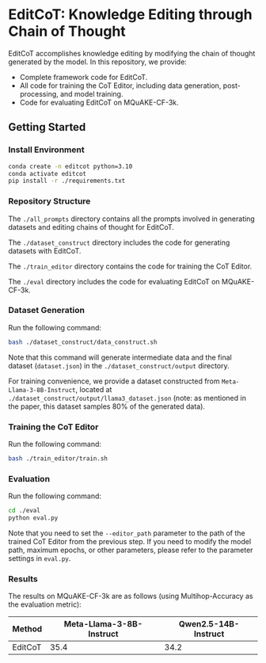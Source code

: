 # EditCoT: Knowledge Editing through Chain of Thought

EditCoT accomplishes knowledge editing by modifying the chain of thought generated by the model. In this repository, we provide:
- Complete framework code for EditCoT.
- All code for training the CoT Editor, including data generation, post-processing, and model training.
- Code for evaluating EditCoT on MQuAKE-CF-3k.

## Getting Started

### Install Environment

```bash
conda create -n editcot python=3.10
conda activate editcot
pip install -r ./requirements.txt
```

### Repository Structure

The `./all_prompts` directory contains all the prompts involved in generating datasets and editing chains of thought for EditCoT.

The `./dataset_construct` directory includes the code for generating datasets with EditCoT.

The `./train_editor` directory contains the code for training the CoT Editor.

The `./eval` directory includes the code for evaluating EditCoT on MQuAKE-CF-3k.

### Dataset Generation

Run the following command:

```bash
bash ./dataset_construct/data_construct.sh
```

Note that this command will generate intermediate data and the final dataset (`dataset.json`) in the `./dataset_construct/output` directory.

For training convenience, we provide a dataset constructed from `Meta-Llama-3-8B-Instruct`, located at `./dataset_construct/output/llama3_dataset.json` (note: as mentioned in the paper, this dataset samples 80% of the generated data).

### Training the CoT Editor

Run the following command:

```bash
bash ./train_editor/train.sh
```

### Evaluation

Run the following command:

```bash
cd ./eval
python eval.py
```

Note that you need to set the `--editor_path` parameter to the path of the trained CoT Editor from the previous step. If you need to modify the model path, maximum epochs, or other parameters, please refer to the parameter settings in `eval.py`.

### Results

The results on MQuAKE-CF-3k are as follows (using Multihop-Accuracy as the evaluation metric):

| Method | Meta-Llama-3-8B-Instruct | Qwen2.5-14B-Instruct |
| --- | --- | --- |
| EditCoT | 35.4 | 34.2 |